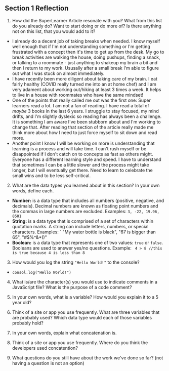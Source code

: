 ## Section 1 Reflection

1. How did the SuperLearner Article resonate with you? What from this list do you already do? Want to start doing or do more of? Is there anything not on this list, that you would add to it?
* I already do a decent job of taking breaks when needed. I know myself well enough that if I'm not understanding something or I'm getting frustrated with a concept then it's time to get up from the desk. My go to break activities are walking the house, doing pushups, finding a snack, or talking to a roommate - just anything to shakeup my brain a bit and then I return to my work. Ususally after a small break I'm able to figure out what I was stuck on almost immediately.  
* I have recently been more diligent about taking care of my brain. I eat fairly healthy (COVID really turned me into an at home chef) and I am very adament about working out/hiking at least 3 times a week. It helps to live in a house with roommates who have the same mindset!
* One of the points that really called me out was the first one: Super learners read a lot. I am not a fan of reading. I have read a total of *maybe* 3 books in the last 6 years. I struggle to stay focused, my mind drifts, and I'm slightly dyslexic so reading has always been a challenge. It is something I am aware I've been stubborn about and I'm working to change that. After reading that section of the article really made me think more about how I need to just force myself to sit down and read more. 
* Another point I know I will be working on more is understanding that learning is a process and will take time. I can't rush myself or be disappointed if I don't catch on to concepts as fast as others might. Everyone has a different learning style and speed. I have to understand that sometimes I can be a little slower and the process might take longer, but I will eventually get there. Need to learn to celebrate the small wins and to be less self-critical. 

2. What are the data types you learned about in this section? In your own words, define each.
* **Number:** is a data type that includes all numbers (positive, negative, and decimals). Decimal numbers are known as floating point numbers and the commas in large numbers are excluded. Examples: ` 3, -22, 19.96, 8501 `  
* **String:** is a data type that is comprised of a set of characters within quotation marks. A string can include letters, numbers, or special characters. Examples: ` "My water bottle is black", "67 is bigger than 65", "#$%^&*()"  
* **Boolean:** is a data type that represents one of two values: `true` or `false`. Booleans are used to answer yes/no questions. Example: ` 4 > 8 //this is true because 4 is less than 8`

3. How would you log the string `"Hello World!"` to the console?
* `consol.log("Hello World!")` 

4. What is/are the character(s) you would use to indicate comments in a JavaScript file? What is the purpose of a code comment?


5. In your own words, what is a variable? How would you explain it to a 5 year old?

6. Think of a site or app you use frequently. What are three variables that are probably used? Which data type would each of those variables probably hold?

7. In your own words, explain what concatenation is.

8. Think of a site or app you use frequently. Where do you think the developers used concatention?

9. What questions do you still have about the work we've done so far? (not having a question is not an option)
